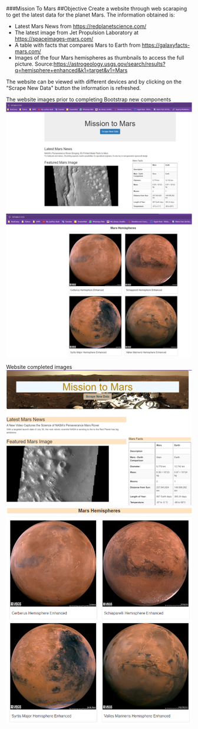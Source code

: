 ###Mission To Mars
##Objective
Create a website through web scaraping to get the latest data for the planet Mars.
The information obtained is:
- Latest Mars News from https://redplanetscience.com/
- The latest image from Jet Propulsion Laboratory at https://spaceimages-mars.com/
- A table with facts that compares Mars to Earth from https://galaxyfacts-mars.com/
- Images of the four Mars hemispheres as thumbnails to access the full picture. 
Source:https://astrogeology.usgs.gov/search/results?q=hemisphere+enhanced&k1=target&v1=Mars

The website can be viewed with different devices and by clicking on the "Scrape New Data" button the information is refreshed. 

The website images prior to completing Bootstrap new components
![Top_Website_Prior](https://github.com/Jimena-QM/Mission-to-Mars/blob/main/Resources/Mission_to_Mars_img_1.png)
![Bottom_Website_Prior](https://github.com/Jimena-QM/Mission-to-Mars/blob/main/Resources/Mission_to_Mars_img_2.png)

Website completed images
![Top_Website_Complete](https://github.com/Jimena-QM/Mission-to-Mars/blob/main/Resources/Mission_to_Mars_img_3.png)
![Bottom_Website_Complete](https://github.com/Jimena-QM/Mission-to-Mars/blob/main/Resources/Mission_to_Mars_img_4.png)

